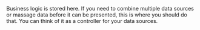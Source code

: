 Business logic is stored here. If you need to combine multiple data sources or massage data before it can be presented, this is where you should do that. You can think of it as a controller for your data sources.
